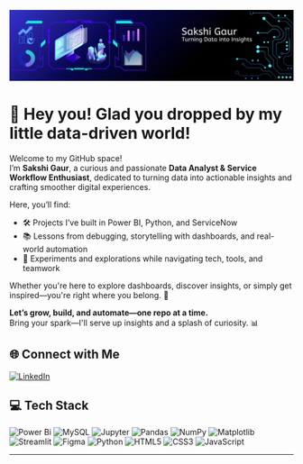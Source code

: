 ![logo](https://github.com/Sakshi-Gaur01/Sakshi-Gaur01/blob/main/Banner.png)

# 🌸 Hey you! Glad you dropped by my little data-driven world!

Welcome to my GitHub space!  
I’m **Sakshi Gaur**, a curious and passionate **Data Analyst & Service Workflow Enthusiast**, dedicated to turning data into actionable insights and crafting smoother digital experiences.

Here, you’ll find:

- 🛠️ Projects I’ve built in Power BI, Python, and ServiceNow  
- 📚 Lessons from debugging, storytelling with dashboards, and real-world automation  
- 🌱 Experiments and explorations while navigating tech, tools, and teamwork

Whether you're here to explore dashboards, discover insights, or simply get inspired—you're right where you belong. 🫶

**Let’s grow, build, and automate—one repo at a time.**  
Bring your spark—I'll serve up insights and a splash of curiosity. 📊



## 🌐 Connect with Me
[![LinkedIn](https://img.shields.io/badge/LinkedIn-%230077B5.svg?logo=linkedin&logoColor=white)](https://linkedin.com/in/sakshi-gaur-bb9748268) 


## 💻 Tech Stack
![Power Bi](https://img.shields.io/badge/power_bi-F2C811?style=plastic&logo=powerbi&logoColor=black) ![MySQL](https://img.shields.io/badge/mysql-4479A1.svg?style=plastic&logo=mysql&logoColor=white) ![Jupyter](https://img.shields.io/badge/Jupyter-%23F37626.svg?style=plastic&logo=Jupyter&logoColor=white) ![Pandas](https://img.shields.io/badge/pandas-%23150458.svg?style=plastic&logo=pandas&logoColor=white) ![NumPy](https://img.shields.io/badge/numpy-%23013243.svg?style=plastic&logo=numpy&logoColor=white) ![Matplotlib](https://img.shields.io/badge/Matplotlib-%23ffffff.svg?style=plastic&logo=Matplotlib&logoColor=black) ![Streamlit](https://img.shields.io/badge/streamlit-FF4B4B?style=plastic&logo=streamlit&logoColor=white) ![Figma](https://img.shields.io/badge/figma-%23F24E1E.svg?style=plastic&logo=figma&logoColor=white) ![Python](https://img.shields.io/badge/python-3670A0?style=plastic&logo=python&logoColor=ffdd54) ![HTML5](https://img.shields.io/badge/html5-%23E34F26.svg?style=plastic&logo=html5&logoColor=white) ![CSS3](https://img.shields.io/badge/css3-%231572B6.svg?style=plastic&logo=css3&logoColor=white) ![JavaScript](https://img.shields.io/badge/javascript-%23323330.svg?style=plastic&logo=javascript&logoColor=%23F7DF1E) 

---

